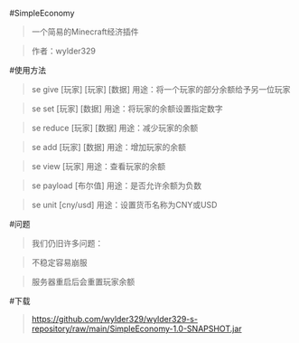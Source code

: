 #SimpleEconomy
>一个简易的Minecraft经济插件

>作者：wylder329

#使用方法
>se give [玩家] [玩家] [数据]  用途：将一个玩家的部分余额给予另一位玩家

>se set [玩家] [数据]  用途：将玩家的余额设置指定数字

>se reduce [玩家] [数据]  用途：减少玩家的余额

>se add [玩家] [数据]  用途：增加玩家的余额

>se view [玩家]  用途：查看玩家的余额

>se payload [布尔值]  用途：是否允许余额为负数

>se unit [cny/usd]  用途：设置货币名称为CNY或USD

#问题
>我们仍旧许多问题：

>不稳定容易崩服

>服务器重启后会重置玩家余额

#下载
>https://github.com/wylder329/wylder329-s-repository/raw/main/SimpleEconomy-1.0-SNAPSHOT.jar
